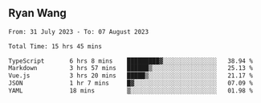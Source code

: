 ## Ryan Wang

<!--START_SECTION:waka-->

```txt
From: 31 July 2023 - To: 07 August 2023

Total Time: 15 hrs 45 mins

TypeScript       6 hrs 8 mins    █████████▓░░░░░░░░░░░░░░░   38.94 %
Markdown         3 hrs 57 mins   ██████▒░░░░░░░░░░░░░░░░░░   25.13 %
Vue.js           3 hrs 20 mins   █████▒░░░░░░░░░░░░░░░░░░░   21.17 %
JSON             1 hr 7 mins     █▓░░░░░░░░░░░░░░░░░░░░░░░   07.09 %
YAML             18 mins         ▒░░░░░░░░░░░░░░░░░░░░░░░░   01.98 %
```

<!--END_SECTION:waka-->
